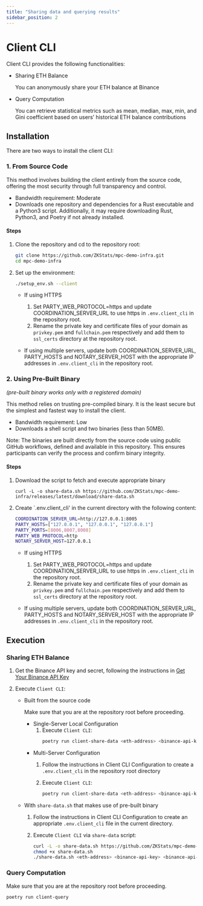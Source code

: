```yaml
---
title: "Sharing data and querying results"
sidebar_position: 2
---
```


# Client CLI
Client CLI provides the following functionalities:

- Sharing ETH Balance

  You can anonymously share your ETH balance at Binance

- Query Computation

  You can retrieve statistical metrics such as mean, median, max, min, and Gini coefficient based on users’ historical ETH balance contributions

## Installation
There are two ways to install the client CLI:

### 1. From Source Code
This method involves building the client entirely from the source code, offering the most security through full transparency and control.

- Bandwidth requirement: Moderate
- Downloads one repository and dependencies for a Rust executable and a Python3 script. Additionally, it may require downloading Rust, Python3, and Poetry if not already installed.

#### Steps
1. Clone the repository and cd to the repository root:
   ```bash
   git clone https://github.com/ZKStats/mpc-demo-infra.git
   cd mpc-demo-infra
   ```

1. Set up the environment:

   ```bash
   ./setup_env.sh --client
   ```

   - If using HTTPS
     1. Set PARTY_WEB_PROTOCOL=https and update COORDINATION_SERVER_URL to use https in `.env.client_cli` in the repository root.
     1. Rename the private key and certificate files of your domain as `privkey.pem` and `fullchain.pem` respectively and add them to `ssl_certs` directory at the repository root.

   - If using multiple servers, update both COORDINATION_SERVER_URL, PARTY_HOSTS and NOTARY_SERVER_HOST with the appropriate IP addresses in `.env.client_cli` in the repository root.

### 2. Using Pre-Built Binary
*(pre-built binary works only with a registered domain)*

This method relies on trusting pre-compiled binary. It is the least secure but the simplest and fastest way to install the client.

- Bandwidth requirement: Low
- Downloads a shell script and two binaries (less than 50MB).

Note: The binaries are built directly from the source code using public GitHub workflows, defined and available in this repository. This ensures participants can verify the process and confirm binary integrity.

#### Steps
1. Download the script to fetch and execute appropriate binary
   ```
   curl -L -o share-data.sh https://github.com/ZKStats/mpc-demo-infra/releases/latest/download/share-data.sh
   ```
1. Create `.env.client_cli' in the current directory with the following content:
   ```bash
   COORDINATION_SERVER_URL=http://127.0.0.1:8005
   PARTY_HOSTS=["127.0.0.1", "127.0.0.1", "127.0.0.1"]
   PARTY_PORTS=[8006,8007,8008]
   PARTY_WEB_PROTOCOL=http
   NOTARY_SERVER_HOST=127.0.0.1
   ```

   - If using HTTPS
     1. Set PARTY_WEB_PROTOCOL=https and update COORDINATION_SERVER_URL to use https in `.env.client_cli` in the repository root.
     1. Rename the private key and certificate files of your domain as `privkey.pem` and `fullchain.pem` respectively and add them to `ssl_certs` directory at the repository root.

   - If using multiple servers, update both COORDINATION_SERVER_URL, PARTY_HOSTS and NOTARY_SERVER_HOST with the appropriate IP addresses in `.env.client_cli` in the repository root.

## Execution

### Sharing ETH Balance
1. Get the Binance API key and secret, following the instructions in [Get Your Binance API Key](https://github.com/ZKStats/mpc-demo-infra/blob/main/mpc_demo_infra/client_cli/docker/README.md#step-1-get-your-binance-api-key)


1. Execute `Client CLI`:

   - Built from the source code

     Make sure that you are at the repository root before proceeding.

     - Single-Server Local Configuration
       1. Execute `Client CLI`:
          ```bash
          poetry run client-share-data <eth-address> <binance-api-key> <binance-api-secret>  --notary-crt-path $(pwd)/notary.crt
          ```
     - Multi-Server Configuration
       1. Follow the instructions in Client CLI Configuration to create a `.env.client_cli` in the repository root directory

       1. Execute `Client CLI`:
          ```bash
          poetry run client-share-data <eth-address> <binance-api-key> <binance-api-secret>
          ```

   - With `share-data.sh` that makes use of pre-built binary
     1. Follow the instructions in Client CLI Configuration to create an appropriate `.env.client_cli` file in the current directory.

     1. Execute `Client CLI` via `share-data` script:
        ```bash
        curl -L -o share-data.sh https://github.com/ZKStats/mpc-demo-infra/releases/latest/download/share-data.sh
        chmod +x share-data.sh
        ./share-data.sh <eth-address> <binance-api-key> <binance-api-secret>
        ```

### Query Computation
Make sure that you are at the repository root before proceeding.

```bash
poetry run client-query
```

